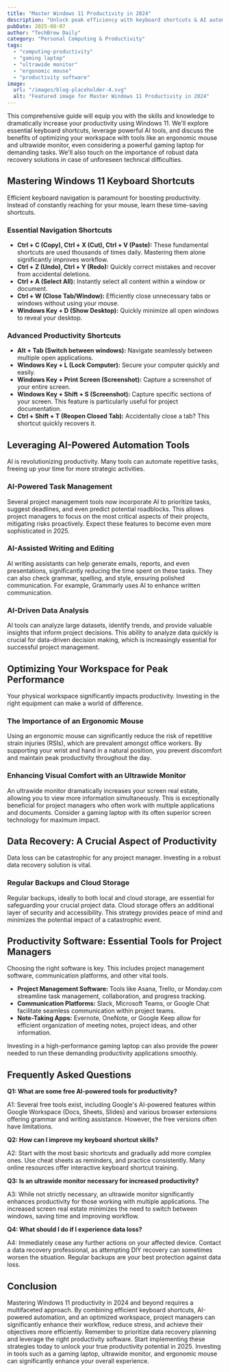```yaml
---
title: "Master Windows 11 Productivity in 2024"
description: "Unlock peak efficiency with keyboard shortcuts & AI automation. This complete guide boosts your project management workflow on your gaming laptop or ultrawide monitor.  Learn the best techniques and improve your productivity today!"
pubDate: 2025-08-07
author: "TechBrew Daily"
category: "Personal Computing & Productivity"
tags:
  - "computing-productivity"
  - "gaming laptop"
  - "ultrawide monitor"
  - "ergonomic mouse"
  - "productivity software"
image:
  url: "/images/blog-placeholder-4.svg"
  alt: "Featured image for Master Windows 11 Productivity in 2024"
---
```


This comprehensive guide will equip you with the skills and knowledge to dramatically increase your productivity using Windows 11. We'll explore essential keyboard shortcuts, leverage powerful AI tools, and discuss the benefits of optimizing your workspace with tools like an ergonomic mouse and ultrawide monitor, even considering a powerful gaming laptop for demanding tasks.  We'll also touch on the importance of robust data recovery solutions in case of unforeseen technical difficulties.

## Mastering Windows 11 Keyboard Shortcuts

Efficient keyboard navigation is paramount for boosting productivity.  Instead of constantly reaching for your mouse, learn these time-saving shortcuts.

### Essential Navigation Shortcuts

*   **Ctrl + C (Copy), Ctrl + X (Cut), Ctrl + V (Paste):**  These fundamental shortcuts are used thousands of times daily. Mastering them alone significantly improves workflow.
*   **Ctrl + Z (Undo), Ctrl + Y (Redo):**  Quickly correct mistakes and recover from accidental deletions.
*   **Ctrl + A (Select All):**  Instantly select all content within a window or document.
*   **Ctrl + W (Close Tab/Window):**  Efficiently close unnecessary tabs or windows without using your mouse.
*   **Windows Key + D (Show Desktop):**  Quickly minimize all open windows to reveal your desktop.

### Advanced Productivity Shortcuts

*   **Alt + Tab (Switch between windows):**  Navigate seamlessly between multiple open applications.
*   **Windows Key + L (Lock Computer):**  Secure your computer quickly and easily.
*   **Windows Key + Print Screen (Screenshot):**  Capture a screenshot of your entire screen.
*   **Windows Key + Shift + S (Screenshot):**  Capture specific sections of your screen.  This feature is particularly useful for project documentation.
*   **Ctrl + Shift + T (Reopen Closed Tab):**  Accidentally close a tab?  This shortcut quickly recovers it.


## Leveraging AI-Powered Automation Tools

AI is revolutionizing productivity. Many tools can automate repetitive tasks, freeing up your time for more strategic activities.

### AI-Powered Task Management

Several project management tools now incorporate AI to prioritize tasks, suggest deadlines, and even predict potential roadblocks.  This allows project managers to focus on the most critical aspects of their projects, mitigating risks proactively. Expect these features to become even more sophisticated in 2025.

### AI-Assisted Writing and Editing

AI writing assistants can help generate emails, reports, and even presentations, significantly reducing the time spent on these tasks. They can also check grammar, spelling, and style, ensuring polished communication.  For example, Grammarly uses AI to enhance written communication.

### AI-Driven Data Analysis

AI tools can analyze large datasets, identify trends, and provide valuable insights that inform project decisions.  This ability to analyze data quickly is crucial for data-driven decision making, which is increasingly essential for successful project management.


## Optimizing Your Workspace for Peak Performance

Your physical workspace significantly impacts productivity. Investing in the right equipment can make a world of difference.

### The Importance of an Ergonomic Mouse

Using an ergonomic mouse can significantly reduce the risk of repetitive strain injuries (RSIs), which are prevalent amongst office workers. By supporting your wrist and hand in a natural position, you prevent discomfort and maintain peak productivity throughout the day.

### Enhancing Visual Comfort with an Ultrawide Monitor

An ultrawide monitor dramatically increases your screen real estate, allowing you to view more information simultaneously.  This is exceptionally beneficial for project managers who often work with multiple applications and documents.  Consider a gaming laptop with its often superior screen technology for maximum impact.


## Data Recovery: A Crucial Aspect of Productivity

Data loss can be catastrophic for any project manager.  Investing in a robust data recovery solution is vital.

### Regular Backups and Cloud Storage

Regular backups, ideally to both local and cloud storage, are essential for safeguarding your crucial project data. Cloud storage offers an additional layer of security and accessibility.  This strategy provides peace of mind and minimizes the potential impact of a catastrophic event.


##  Productivity Software: Essential Tools for Project Managers

Choosing the right software is key.  This includes project management software, communication platforms, and other vital tools.

* **Project Management Software:** Tools like Asana, Trello, or Monday.com streamline task management, collaboration, and progress tracking.
* **Communication Platforms:**  Slack, Microsoft Teams, or Google Chat facilitate seamless communication within project teams.
* **Note-Taking Apps:**  Evernote, OneNote, or Google Keep allow for efficient organization of meeting notes, project ideas, and other information.

Investing in a high-performance gaming laptop can also provide the power needed to run these demanding productivity applications smoothly.


## Frequently Asked Questions

**Q1: What are some free AI-powered tools for productivity?**

A1: Several free tools exist, including Google's AI-powered features within Google Workspace (Docs, Sheets, Slides) and various browser extensions offering grammar and writing assistance.  However, the free versions often have limitations.

**Q2: How can I improve my keyboard shortcut skills?**

A2: Start with the most basic shortcuts and gradually add more complex ones.  Use cheat sheets as reminders, and practice consistently.  Many online resources offer interactive keyboard shortcut training.

**Q3: Is an ultrawide monitor necessary for increased productivity?**

A3: While not strictly necessary, an ultrawide monitor significantly enhances productivity for those working with multiple applications.  The increased screen real estate minimizes the need to switch between windows, saving time and improving workflow.

**Q4: What should I do if I experience data loss?**

A4: Immediately cease any further actions on your affected device. Contact a data recovery professional, as attempting DIY recovery can sometimes worsen the situation.  Regular backups are your best protection against data loss.


## Conclusion

Mastering Windows 11 productivity in 2024 and beyond requires a multifaceted approach.  By combining efficient keyboard shortcuts, AI-powered automation, and an optimized workspace, project managers can significantly enhance their workflow, reduce stress, and achieve their objectives more efficiently.  Remember to prioritize data recovery planning and leverage the right productivity software. Start implementing these strategies today to unlock your true productivity potential in 2025.  Investing in tools such as a gaming laptop, ultrawide monitor, and ergonomic mouse can significantly enhance your overall experience.
